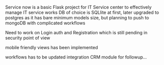 Service now is a basic Flask project for IT Service center to effectively manage IT service works
DB of choice is SQLlite at first, later upgraded to postgres as it has bare minimum models size, but planning to push to mongoDB with complicated workflows

Need to work on Login auth and Registration which is still pending in security point of view

mobile friendly views has been implemented

workflows has to be updated integration CRM module for followup...
